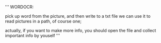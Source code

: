 '''
WORDOCR:

pick up word from the picture, and then write to a txt file
we can use it to read pictures in a path, of course one;

actually, if you want to make more info, you should open the file and collect important info by youself
'''
